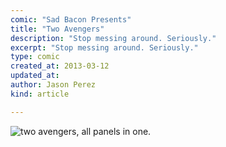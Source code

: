 ```yaml
---
comic: "Sad Bacon Presents"
title: "Two Avengers"
description: "Stop messing around. Seriously."
excerpt: "Stop messing around. Seriously."
type: comic
created_at: 2013-03-12
updated_at:
author: Jason Perez
kind: article

---
```


<div class="container comic">
	<div class="fourteen columns offset-by-two comic-panels">
		<img src="/images/two-avengers-panel-all.png" alt="two avengers, all panels in one.">
	</div>
</div>



